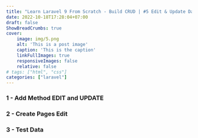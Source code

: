 ```yaml
---
title: "Learn Laravel 9 From Scratch - Build CRUD | #5 Edit & Update Data To Database"
date: 2022-10-18T17:28:04+07:00
draft: false
ShowBreadCrumbs: true
cover:
    image: img/5.png
    alt: 'This is a post image'
    caption: 'This is the caption'
    linkFullImages: true
    responsiveImages: false
    relative: false
# tags: ["html", "css"]
categories: ["laravel"]
---
```

### 1 - Add Method EDIT and UPDATE
### 2 - Create Pages Edit
### 3 - Test Data